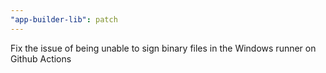 ```yaml
---
"app-builder-lib": patch
---
```


Fix the issue of being unable to sign binary files in the Windows runner on Github Actions
